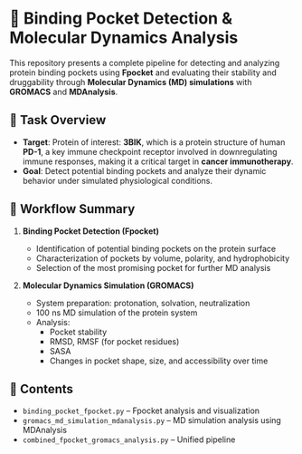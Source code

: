 # 🧬 Binding Pocket Detection & Molecular Dynamics Analysis

This repository presents a complete pipeline for detecting and analyzing protein binding pockets using **Fpocket** and evaluating their stability and druggability through **Molecular Dynamics (MD) simulations** with **GROMACS** and **MDAnalysis**.

## 🔬 Task Overview

- **Target**: Protein of interest:  **3BIK**, which is a protein structure of human **PD-1**, a key immune checkpoint receptor involved in downregulating immune responses, making it a critical target in **cancer immunotherapy**.
- **Goal**: Detect potential binding pockets and analyze their dynamic behavior under simulated physiological conditions.

## 🧪 Workflow Summary

1. **Binding Pocket Detection (Fpocket)**
   - Identification of potential binding pockets on the protein surface
   - Characterization of pockets by volume, polarity, and hydrophobicity
   - Selection of the most promising pocket for further MD analysis

2. **Molecular Dynamics Simulation (GROMACS)**
   - System preparation: protonation, solvation, neutralization
   - 100 ns MD simulation of the protein system
   - Analysis:
     - Pocket stability
     - RMSD, RMSF (for pocket residues)
     - SASA
     - Changes in pocket shape, size, and accessibility over time

## 📁 Contents

- `binding_pocket_fpocket.py` – Fpocket analysis and visualization
- `gromacs_md_simulation_mdanalysis.py` – MD simulation analysis using MDAnalysis
- `combined_fpocket_gromacs_analysis.py` – Unified pipeline
